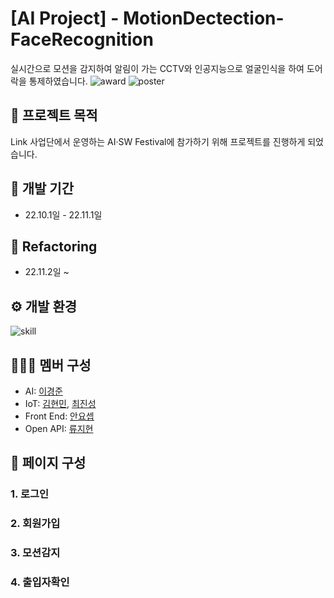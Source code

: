 # [AI Project] - MotionDectection-FaceRecognition
실시간으로 모션을 감지하여 알림이 가는 CCTV와 인공지능으로 얼굴인식을 하여 도어락을 통제하였습니다. 
![award](https://github.com/KYEONGJUN-LEE/MotionDectection-FaceRecognition/assets/113089467/4fb450d7-a1bf-4266-9a00-856ce0411e98)
![poster](https://github.com/KYEONGJUN-LEE/MotionDectection-FaceRecognition/assets/113089467/9f001baa-d4e6-44bb-bc4f-03e490a5d50f)


##  :pushpin: 프로젝트 목적
Link 사업단에서 운영하는 AI·SW Festival에 참가하기 위해 프로젝트를 진행하게 되었습니다.

## :date: 개발 기간
* 22.10.1일 - 22.11.1일

## 🧰 Refactoring
* 22.11.2일 ~

## :gear: 개발 환경
![skill](https://github.com/KYEONGJUN-LEE/MotionDectection-FaceRecognition/assets/113089467/8873174f-0dc9-4baf-8b69-13b123473547)

## 👨‍👨‍👦 멤버 구성

- AI: [이경준](https://github.com/KYEONGJUN-LEE) 
- IoT: [김현민](https://github.com/khm0930), [최진성](https://github.com/jinbobs)
- Front End: [안요셉](https://github.com/YosepAhn)
- Open API: [류지현](https://github.com/Ryu-ji-hyeon)
## :page_with_curl: 페이지 구성

### 1. 로그인

### 2. 회원가입

### 3. 모션감지

### 4. 출입자확인 
